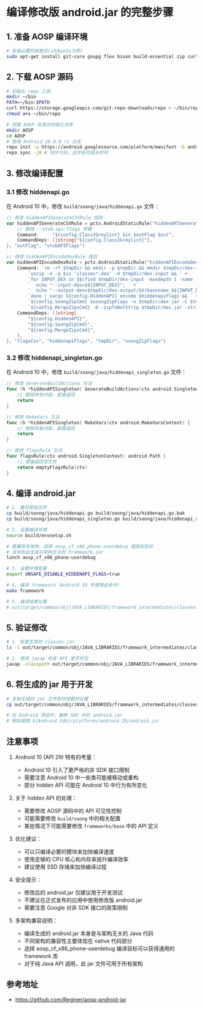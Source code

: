 # 编译修改版 android.jar 的完整步骤

## 1. 准备 AOSP 编译环境

```bash
# 安装必要的依赖包(以Ubuntu为例)
sudo apt-get install git-core gnupg flex bison build-essential zip curl zlib1g-dev gcc-multilib g++-multilib libc6-dev-i386 libncurses5 lib32ncurses5-dev x11proto-core-dev libx11-dev lib32z1-dev libgl1-mesa-dev libxml2-utils xsltproc unzip fontconfig
```

## 2. 下载 AOSP 源码

```bash
# 初始化 repo 工具
mkdir ~/bin
PATH=~/bin:$PATH
curl https://storage.googleapis.com/git-repo-downloads/repo > ~/bin/repo
chmod a+x ~/bin/repo

# 创建 AOSP 目录并初始化仓库
mkdir AOSP
cd AOSP
# 使用 Android 10.0.0_r1 分支
repo init -u https://android.googlesource.com/platform/manifest -b android-10.0.0_r1
repo sync -j8 # 同步代码，这步会花很长时间
```

## 3. 修改编译配置

### 3.1 修改 hiddenapi.go

在 Android 10 中，修改 `build/soong/java/hiddenapi.go` 文件：

```go
// 修改 hiddenAPIGenerateCSVRule 规则
var hiddenAPIGenerateCSVRule = pctx.AndroidStaticRule("hiddenAPIGenerateCSV", blueprint.RuleParams{
    // 删除 --stub-api-flags 参数
    Command:     "${config.Class2Greylist} $in $outFlag $out",
    CommandDeps: []string{"${config.Class2Greylist}"},
}, "outFlag", "stubAPIFlags")

// 修改 hiddenAPIEncodeDexRule 规则
var hiddenAPIEncodeDexRule = pctx.AndroidStaticRule("hiddenAPIEncodeDex", blueprint.RuleParams{
    Command: `rm -rf $tmpDir && mkdir -p $tmpDir && mkdir $tmpDir/dex-input && mkdir $tmpDir/dex-output && ` +
        `unzip -o -q $in 'classes*.dex' -d $tmpDir/dex-input && ` +
        `for INPUT_DEX in $$(find $tmpDir/dex-input -maxdepth 1 -name 'classes*.dex' | sort); do ` +
        `  echo "--input-dex=$${INPUT_DEX}"; ` +
        `  echo "--output-dex=$tmpDir/dex-output/$$(basename $${INPUT_DEX})"; ` +
        `done | xargs ${config.HiddenAPI} encode $hiddenapiFlags && ` +  // 删除 --api-flags=$flagsCsv
        `${config.SoongZipCmd} $soongZipFlags -o $tmpDir/dex.jar -C $tmpDir/dex-output -f "$tmpDir/dex-output/classes*.dex" && ` +
        `${config.MergeZipsCmd} -D -zipToNotStrip $tmpDir/dex.jar -stripFile "classes*.dex" $out $tmpDir/dex.jar $in`,
    CommandDeps: []string{
        "${config.HiddenAPI}",
        "${config.SoongZipCmd}",
        "${config.MergeZipsCmd}",
    },
}, "flagsCsv", "hiddenapiFlags", "tmpDir", "soongZipFlags")
```

### 3.2 修改 hiddenapi_singleton.go

在 Android 10 中，修改 `build/soong/java/hiddenapi_singleton.go` 文件：

```go
// 修改 GenerateBuildActions 方法
func (h *hiddenAPISingleton) GenerateBuildActions(ctx android.SingletonContext) {
    // 删除所有内容，直接返回
    return
}

// 修改 MakeVars 方法
func (h *hiddenAPISingleton) MakeVars(ctx android.MakeVarsContext) {
    // 删除所有内容，直接返回
    return
}

// 修改 flagsRule 方法
func flagsRule(ctx android.SingletonContext) android.Path {
    // 直接返回空文件
    return emptyFlagsRule(ctx)
}
```

## 4. 编译 android.jar

```bash
# 1. 备份原始文件
cp build/soong/java/hiddenapi.go build/soong/java/hiddenapi.go.bak
cp build/soong/java/hiddenapi_singleton.go build/soong/java/hiddenapi_singleton.go.bak

# 2. 设置编译环境
source build/envsetup.sh

# 要兼容多架构，选择 aosp_cf_x86_phone-userdebug 或类似目标
# 该目标会生成与架构无关的 framework.jar
lunch aosp_cf_x86_phone-userdebug

# 3. 设置环境变量
export UNSAFE_DISABLE_HIDDENAPI_FLAGS=true

# 4. 编译 framework（Android 10 中使用此命令）
make framework

# 5. 编译结果位置
# out/target/common/obj/JAVA_LIBRARIES/framework_intermediates/classes.jar
```

## 5. 验证修改

```bash
# 1. 检查生成的 classes.jar
ls -l out/target/common/obj/JAVA_LIBRARIES/framework_intermediates/classes.jar

# 2. 使用 javap 检查 API 是否可见
javap -classpath out/target/common/obj/JAVA_LIBRARIES/framework_intermediates/classes.jar android.app.Activity
```

## 6. 将生成的 jar 用于开发

```bash
# 复制生成的 jar 文件到你想要的位置
cp out/target/common/obj/JAVA_LIBRARIES/framework_intermediates/classes.jar ~/android.jar

# 在 Android 项目中，替换 SDK 中的 android.jar
# 例如替换 ${Android Sdk}/platforms/android-29/android.jar
```

## 注意事项

1. Android 10 (API 29) 特有的考量：
   - Android 10 引入了更严格的非 SDK 接口限制
   - 需要注意 Android 10 中一些类可能被移动或重构
   - 部分 hidden API 可能在 Android 10 中行为有所变化

2. 关于 hidden API 的处理：
   - 需要修改 AOSP 源码中的 API 可见性控制
   - 可能需要修改 `build/soong` 中的相关配置
   - 某些情况下可能需要修改 `frameworks/base` 中的 API 定义

3. 优化建议：
   - 可以只编译必要的模块来加快编译速度
   - 使用足够的 CPU 核心和内存来提升编译效率
   - 建议使用 SSD 存储来加快编译过程

4. 安全提示：
   - 修改后的 android.jar 仅建议用于开发测试
   - 不建议在正式发布的应用中使用修改版 android.jar
   - 需要注意 Google 对非 SDK 接口的政策限制

5. 多架构兼容说明：
   - 编译生成的 android.jar 本身是与架构无关的 Java 代码
   - 不同架构的兼容性主要体现在 native 代码部分
   - 选择 aosp_cf_x86_phone-userdebug 编译目标可以获得通用的 framework 库
   - 对于纯 Java API 调用，此 jar 文件可用于所有架构 

## 参考地址
   - https://github.com/Reginer/aosp-android-jar